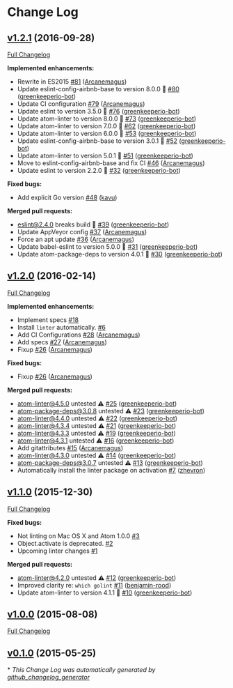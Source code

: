 # Change Log

## [v1.2.1](https://github.com/AtomLinter/linter-golinter/tree/v1.2.1) (2016-09-28)
[Full Changelog](https://github.com/AtomLinter/linter-golinter/compare/v1.2.0...v1.2.1)

**Implemented enhancements:**

- Rewrite in ES2015 [\#81](https://github.com/AtomLinter/linter-golinter/pull/81) ([Arcanemagus](https://github.com/Arcanemagus))
- Update eslint-config-airbnb-base to version 8.0.0 🚀 [\#80](https://github.com/AtomLinter/linter-golinter/pull/80) ([greenkeeperio-bot](https://github.com/greenkeeperio-bot))
- Update CI configuration [\#79](https://github.com/AtomLinter/linter-golinter/pull/79) ([Arcanemagus](https://github.com/Arcanemagus))
- Update eslint to version 3.5.0 🚀 [\#76](https://github.com/AtomLinter/linter-golinter/pull/76) ([greenkeeperio-bot](https://github.com/greenkeeperio-bot))
- Update atom-linter to version 8.0.0 🚀 [\#73](https://github.com/AtomLinter/linter-golinter/pull/73) ([greenkeeperio-bot](https://github.com/greenkeeperio-bot))
- Update atom-linter to version 7.0.0 🚀 [\#62](https://github.com/AtomLinter/linter-golinter/pull/62) ([greenkeeperio-bot](https://github.com/greenkeeperio-bot))
- Update atom-linter to version 6.0.0 🚀 [\#53](https://github.com/AtomLinter/linter-golinter/pull/53) ([greenkeeperio-bot](https://github.com/greenkeeperio-bot))
- Update eslint-config-airbnb-base to version 3.0.1 🚀 [\#52](https://github.com/AtomLinter/linter-golinter/pull/52) ([greenkeeperio-bot](https://github.com/greenkeeperio-bot))
- Update atom-linter to version 5.0.1 🚀 [\#51](https://github.com/AtomLinter/linter-golinter/pull/51) ([greenkeeperio-bot](https://github.com/greenkeeperio-bot))
- Move to eslint-config-airbnb-base and fix CI [\#46](https://github.com/AtomLinter/linter-golinter/pull/46) ([Arcanemagus](https://github.com/Arcanemagus))
- Update eslint to version 2.2.0 🚀 [\#32](https://github.com/AtomLinter/linter-golinter/pull/32) ([greenkeeperio-bot](https://github.com/greenkeeperio-bot))

**Fixed bugs:**

- Add explicit Go version [\#48](https://github.com/AtomLinter/linter-golinter/pull/48) ([kavu](https://github.com/kavu))

**Merged pull requests:**

- eslint@2.4.0 breaks build 🚨 [\#39](https://github.com/AtomLinter/linter-golinter/pull/39) ([greenkeeperio-bot](https://github.com/greenkeeperio-bot))
- Update AppVeyor config [\#37](https://github.com/AtomLinter/linter-golinter/pull/37) ([Arcanemagus](https://github.com/Arcanemagus))
- Force an apt update [\#36](https://github.com/AtomLinter/linter-golinter/pull/36) ([Arcanemagus](https://github.com/Arcanemagus))
- Update babel-eslint to version 5.0.0 🚀 [\#31](https://github.com/AtomLinter/linter-golinter/pull/31) ([greenkeeperio-bot](https://github.com/greenkeeperio-bot))
- Update atom-package-deps to version 4.0.1 🚀 [\#30](https://github.com/AtomLinter/linter-golinter/pull/30) ([greenkeeperio-bot](https://github.com/greenkeeperio-bot))

## [v1.2.0](https://github.com/AtomLinter/linter-golinter/tree/v1.2.0) (2016-02-14)
[Full Changelog](https://github.com/AtomLinter/linter-golinter/compare/v1.1.0...v1.2.0)

**Implemented enhancements:**

- Implement specs [\#18](https://github.com/AtomLinter/linter-golinter/issues/18)
- Install `linter` automatically. [\#6](https://github.com/AtomLinter/linter-golinter/issues/6)
- Add CI Configurations [\#28](https://github.com/AtomLinter/linter-golinter/pull/28) ([Arcanemagus](https://github.com/Arcanemagus))
- Add specs [\#27](https://github.com/AtomLinter/linter-golinter/pull/27) ([Arcanemagus](https://github.com/Arcanemagus))
- Fixup [\#26](https://github.com/AtomLinter/linter-golinter/pull/26) ([Arcanemagus](https://github.com/Arcanemagus))

**Fixed bugs:**

- Fixup [\#26](https://github.com/AtomLinter/linter-golinter/pull/26) ([Arcanemagus](https://github.com/Arcanemagus))

**Merged pull requests:**

- atom-linter@4.5.0 untested ⚠️ [\#25](https://github.com/AtomLinter/linter-golinter/pull/25) ([greenkeeperio-bot](https://github.com/greenkeeperio-bot))
- atom-package-deps@3.0.8 untested ⚠️ [\#23](https://github.com/AtomLinter/linter-golinter/pull/23) ([greenkeeperio-bot](https://github.com/greenkeeperio-bot))
- atom-linter@4.4.0 untested ⚠️ [\#22](https://github.com/AtomLinter/linter-golinter/pull/22) ([greenkeeperio-bot](https://github.com/greenkeeperio-bot))
- atom-linter@4.3.4 untested ⚠️ [\#21](https://github.com/AtomLinter/linter-golinter/pull/21) ([greenkeeperio-bot](https://github.com/greenkeeperio-bot))
- atom-linter@4.3.3 untested ⚠️ [\#19](https://github.com/AtomLinter/linter-golinter/pull/19) ([greenkeeperio-bot](https://github.com/greenkeeperio-bot))
- atom-linter@4.3.1 untested ⚠️ [\#16](https://github.com/AtomLinter/linter-golinter/pull/16) ([greenkeeperio-bot](https://github.com/greenkeeperio-bot))
- Add gitattributes [\#15](https://github.com/AtomLinter/linter-golinter/pull/15) ([Arcanemagus](https://github.com/Arcanemagus))
- atom-linter@4.3.0 untested ⚠️ [\#14](https://github.com/AtomLinter/linter-golinter/pull/14) ([greenkeeperio-bot](https://github.com/greenkeeperio-bot))
- atom-package-deps@3.0.7 untested ⚠️ [\#13](https://github.com/AtomLinter/linter-golinter/pull/13) ([greenkeeperio-bot](https://github.com/greenkeeperio-bot))
- Automatically install the linter package on activation [\#7](https://github.com/AtomLinter/linter-golinter/pull/7) ([zhevron](https://github.com/zhevron))

## [v1.1.0](https://github.com/AtomLinter/linter-golinter/tree/v1.1.0) (2015-12-30)
[Full Changelog](https://github.com/AtomLinter/linter-golinter/compare/v1.0.0...v1.1.0)

**Fixed bugs:**

- Not linting on Mac OS X and Atom 1.0.0 [\#3](https://github.com/AtomLinter/linter-golinter/issues/3)
- Object.activate is deprecated. [\#2](https://github.com/AtomLinter/linter-golinter/issues/2)
- Upcoming linter changes [\#1](https://github.com/AtomLinter/linter-golinter/issues/1)

**Merged pull requests:**

- atom-linter@4.2.0 untested ⚠️ [\#12](https://github.com/AtomLinter/linter-golinter/pull/12) ([greenkeeperio-bot](https://github.com/greenkeeperio-bot))
- Improved clarity re: `which golint` [\#11](https://github.com/AtomLinter/linter-golinter/pull/11) ([benjamin-rood](https://github.com/benjamin-rood))
- Update atom-linter to version 4.1.1 🚀 [\#10](https://github.com/AtomLinter/linter-golinter/pull/10) ([greenkeeperio-bot](https://github.com/greenkeeperio-bot))

## [v1.0.0](https://github.com/AtomLinter/linter-golinter/tree/v1.0.0) (2015-08-08)
[Full Changelog](https://github.com/AtomLinter/linter-golinter/compare/v0.1.0...v1.0.0)

## [v0.1.0](https://github.com/AtomLinter/linter-golinter/tree/v0.1.0) (2015-05-25)


\* *This Change Log was automatically generated by [github_changelog_generator](https://github.com/skywinder/Github-Changelog-Generator)*
